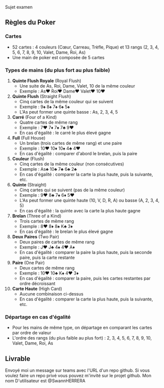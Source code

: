 Sujet examen 
 
## Règles du Poker
### Cartes
- 52 cartes : 4 couleurs (Cœur, Carreau, Trèfle, Pique) et 13 rangs (2, 3, 4, 5, 6, 7, 8, 9, 10, Valet, Dame, Roi, As)
- Une main de poker est composée de 5 cartes
### Types de mains (du plus fort au plus faible)
1. **Quinte Flush Royale** (Royal Flush)
   - Une suite de As, Roi, Dame, Valet, 10 de la même couleur
   - Exemple : As♥ Roi♥ Dame♥ Valet♥ 10♥
2. **Quinte Flush** (Straight Flush)
   - Cinq cartes de la même couleur qui se suivent
   - Exemple : 9♠ 8♠ 7♠ 6♠ 5♠
   - L'As peut former une quinte basse : As, 2, 3, 4, 5
3. **Carré** (Four of a Kind)
   - Quatre cartes de même rang
   - Exemple : 7♥ 7♦ 7♠ 7♣ 9♥
   - En cas d'égalité : le carré le plus élevé gagne
4. **Full** (Full House)
   - Un brelan (trois cartes de même rang) et une paire
   - Exemple : 10♥ 10♦ 10♠ 4♣ 4♥
   - En cas d'égalité : comparer d'abord le brelan, puis la paire
5. **Couleur** (Flush)
   - Cinq cartes de la même couleur (non consécutives)
   - Exemple : As♣ 10♣ 7♣ 6♣ 2♣
   - En cas d'égalité : comparer la carte la plus haute, puis la suivante, etc.
6. **Quinte** (Straight)
   - Cinq cartes qui se suivent (pas de la même couleur)
   - Exemple : 9♥ 8♣ 7♠ 6♦ 5♥
   - L'As peut former une quinte haute (10, V, D, R, A) ou basse (A, 2, 3, 4, 5)
   - En cas d'égalité : la quinte avec la carte la plus haute gagne
7. **Brelan** (Three of a Kind)
   - Trois cartes de même rang
   - Exemple : 8♥ 8♦ 8♠ K♣ 3♦
   - En cas d'égalité : le brelan le plus élevé gagne
8. **Deux Paires** (Two Pair)
   - Deux paires de cartes de même rang
   - Exemple : J♥ J♣ 4♠ 4♥ A♦
   - En cas d'égalité : comparer la paire la plus haute, puis la seconde paire, puis la carte restante
9. **Paire** (One Pair)
   - Deux cartes de même rang
   - Exemple : 10♥ 10♣ K♠ 4♥ 3♦
   - En cas d'égalité : comparer la paire, puis les cartes restantes par ordre décroissant
10. **Carte Haute** (High Card)
    - Aucune combinaison ci-dessus
    - En cas d'égalité : comparer la carte la plus haute, puis la suivante, etc.
### Départage en cas d'égalité
- Pour les mains de même type, on départage en comparant les cartes par ordre de valeur
- L'ordre des rangs (du plus faible au plus fort) : 2, 3, 4, 5, 6, 7, 8, 9, 10, Valet, Dame, Roi, As

## Livrable
Envoyé moi un message sur teams avec l'URL d'un repo github.
Si vous voulez faire un repo privé vous pouvez m'invité sur le projet github.
Mon nom D'utilisateur est @SwannHERRERA
